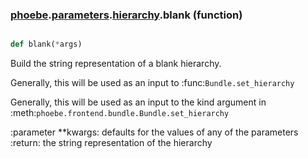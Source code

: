 ### [phoebe](phoebe.md).[parameters](phoebe.parameters.md).[hierarchy](phoebe.parameters.hierarchy.md).blank (function)


```py

def blank(*args)

```



Build the string representation of a blank hierarchy.

Generally, this will be used as an input to :func:`Bundle.set_hierarchy`

Generally, this will be used as an input to the kind argument in
:meth:`phoebe.frontend.bundle.Bundle.set_hierarchy`

:parameter **kwargs: defaults for the values of any of the parameters
:return: the string representation of the hierarchy

